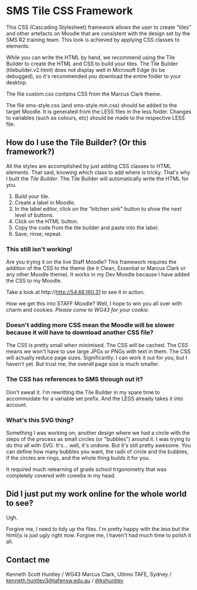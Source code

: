 # SMS Tile CSS Framework

This CSS (Cascading Stylesheet) framework allows the user to create "tiles" and other artefacts on Moodle that are consistent with the design set by the SMS R2 training team. This look is achieved by applying CSS classes to elements.

While you can write the HTML by hand, we recommend using the Tile Builder to create the HTML and CSS to build your tiles. The Tile Builder (tilebuilder.v2.html) does not display well in Microsoft Edge (to be debugged), so it's recommended you download the entire folder to your desktop. 

The file custom.css contains CSS from the Marcus Clark theme.

The file sms-style.css (and sms-style.min.css) should be added to the target Moodle. It is generated from the LESS files in the less folder. Changes to variables (such as colours, etc) should be made to the respective LESS file.

## How do I use the Tile Builder? (Or this framework?)

All the styles are accomplished by just adding CSS classes to HTML elements. That said, knowing which class to add where is tricky. That's why I built the *Tile Builder*. The Tile Builder will automatically write the HTML for you.

1. Build your tile.
1. Create a label in Moodle.
2. In the label editor, click on the "kitchen sink" button to show the next level of buttons.
3. Click on the HTML button.
4. Copy the code from the tile builder and paste into the label.
5. Save, rinse, repeat.

### This still isn't working!

Are you trying it on the live Staff Moodle? This framework requires the addition of the CSS to the theme (be it Clean, Essential or Marcus Clark or any other Moodle theme). It works in my Dev Moodle because I have added the CSS to my Moodle.

Take a look at http://http://54.66.160.31 to see it in action.

How we get this into STAFF Moodle? Well, I hope to win you all over with charm and cookies. *Please come to WG43 for your cookie.*

### Doesn't adding more CSS mean the Moodle will be slower because it will have to download another CSS file?

The CSS is pretty small when minimised. The CSS will be cached. The CSS means we won't have to use large JPGs or PNGs with text in them. The CSS will actually reduce page sizes. Significantly. I can work it out for you, but I haven't yet. But trust me, the overall page size is much smaller.

### The CSS has references to SMS through out it?

Don't sweat it. I'm rewritting the Tile Builder in my spare time to accommodate for a variable set prefix. And the LESS already takes it into account.

### What's this SVG thing?

Something I was working on; another design where we had a circle with the steps of the process as small circles (or "bubbles") around it. I was trying to do this all with SVG. It's... well, it's undone. But it's still pretty awesome. You can define how many bubbles you want, the radii of circle and the bubbles, if the circles are rings, and the whole thing builds it for you.

It required much relearning of grade school trigonometry that was completely covered with cowebs in my head. 

## Did I just put my work online for the whole world to see?

Ugh.

Forgive me, I need to tidy up the files. I'm pretty happy with the less but the html/js is just ugly right now. Forgive me, I haven't had much time to polish it all.

## Contact me

Kenneth Scott Huntley /
WG43 Marcus Clark, Ultimo TAFE, Sydney /
kenneth.huntley3@tafensw.edu.au /
[@kshuntley] 

[@kshuntley]: http://www.twitter.com/kshuntley
